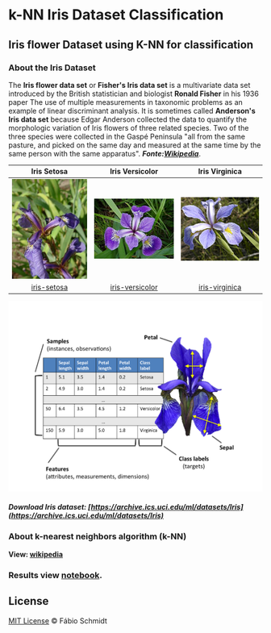 # k-NN  Iris Dataset Classification

## Iris flower Dataset using K-NN for classification

### About the Iris Dataset

The **Iris flower data set** or **Fisher's Iris data set** is a multivariate data set introduced by the British statistician and biologist **Ronald Fisher** in his 1936 paper The use of multiple measurements in taxonomic problems as an example of linear discriminant analysis. It is sometimes called **Anderson's Iris data set** because Edgar Anderson collected the data to quantify the morphologic variation of Iris flowers of three related species. Two of the three species were collected in the Gaspé Peninsula "all from the same pasture, and picked on the same day and measured at the same time by the same person with the same apparatus".
***Fonte:[Wikipedia](https://en.wikipedia.org/wiki/Iris_flower_data_set)***.



**Iris Setosa**|**Iris Versicolor**|**Iris Virginica**|
:--:|:--:|:--:
![iris-setosa](./images/iris/iris_setosa.jpg)|![iris-versicolor](./images/iris/iris_versicolor.jpg)|![iris-virginica](./images/iris/iris_virginica.jpg)
[iris-setosa](https://en.wikipedia.org/wiki/Iris_setosa)|[iris-versicolor](https://en.wikipedia.org/wiki/Iris_versicolor)|[iris-virginica](https://en.wikipedia.org/wiki/Iris_virginica)


![iris](./images/iris/iris.png)

##### Download Iris dataset: [https://archive.ics.uci.edu/ml/datasets/Iris](https://archive.ics.uci.edu/ml/datasets/Iris)


### About k-nearest neighbors algorithm (k-NN)
**View: [wikipedia](https://en.wikipedia.org/wiki/K-nearest_neighbors_algorithm)**


### Results view [notebook](https://github.com/fcschmidt/knn_iris_dataset/blob/master/notebooks/knn_iris_dataset.ipynb).


## License
[MIT License](https://opensource.org/licenses/MIT) © Fábio Schmidt
